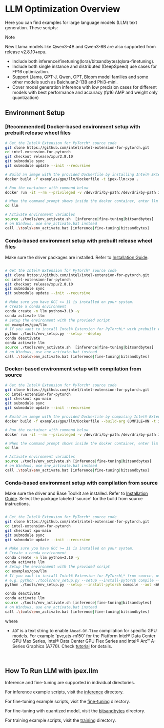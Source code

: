 # LLM Optimization Overview

Here you can find examples for large language models (LLM) text generation. These scripts:

> [!NOTE]
> New Llama models like Qwen3-4B and Qwen3-8B are also supported from release v2.8.10+xpu.

- Include both inference/finetuning(lora)/bitsandbytes(qlora-finetuning).
- Include both single instance and distributed (DeepSpeed) use cases for FP16 optimization.
- Support Llama, GPT-J, Qwen, OPT, Bloom model families and some other models such as Baichuan2-13B and Phi3-mini.
- Cover model generation inference with low precision cases for different models with best performance and accuracy (fp16 AMP and weight only quantization)

## Environment Setup

### [Recommended] Docker-based environment setup with prebuilt release wheel files

```bash
# Get the Intel® Extension for PyTorch* source code
git clone https://github.com/intel/intel-extension-for-pytorch.git
cd intel-extension-for-pytorch
git checkout release/xpu/2.8.10
git submodule sync
git submodule update --init --recursive

# Build an image with the provided Dockerfile by installing Intel® Extension for PyTorch* with prebuilt wheels
docker build -f examples/gpu/llm/Dockerfile -t ipex-llm:xpu .

# Run the container with command below
docker run -it --rm --privileged -v /dev/dri/by-path:/dev/dri/by-path ipex-llm:xpu bash

# When the command prompt shows inside the docker container, enter llm examples directory
cd llm

# Activate environment variables
source ./tools/env_activate.sh  [inference|fine-tuning|bitsandbytes]
# on Windows, use env_activate.bat instead
call .\tools\env_activate.bat [inference|fine-tuning|bitsandbytes]
```
### Conda-based environment setup with prebuilt release wheel files

Make sure the driver packages are installed. Refer to [Installation Guide](https://intel.github.io/intel-extension-for-pytorch/#installation?platform=gpu&version=v2.8.10%2Bxpu&os=linux%2Fwsl2&package=pip).

```bash

# Get the Intel® Extension for PyTorch* source code
git clone https://github.com/intel/intel-extension-for-pytorch.git
cd intel-extension-for-pytorch
git checkout release/xpu/2.8.10
git submodule sync
git submodule update --init --recursive

# Make sure you have GCC >= 11 is installed on your system.
# Create a conda environment
conda create -n llm python=3.10 -y
conda activate llm
# Setup the environment with the provided script
cd examples/gpu/llm
# If you want to install Intel® Extension for PyTorch\* with prebuilt wheels, use the commands below:
python ./tools/env_setup.py --setup --deploy
conda deactivate
conda activate llm
source ./tools/env_activate.sh  [inference|fine-tuning|bitsandbytes]
# on Windows, use env_activate.bat instead
call .\tools\env_activate.bat [inference|fine-tuning|bitsandbytes]
```

### Docker-based environment setup with compilation from source

```bash
# Get the Intel® Extension for PyTorch* source code
git clone https://github.com/intel/intel-extension-for-pytorch.git
cd intel-extension-for-pytorch
git checkout xpu-main
git submodule sync
git submodule update --init --recursive

# Build an image with the provided Dockerfile by compiling Intel® Extension for PyTorch* from source
docker build -f examples/gpu/llm/Dockerfile --build-arg COMPILE=ON -t ipex-llm:xpu .

# Run the container with command below
docker run -it --rm --privileged -v /dev/dri/by-path:/dev/dri/by-path ipex-llm:xpu bash

# When the command prompt shows inside the docker container, enter llm examples directory
cd llm

# Activate environment variables
source ./tools/env_activate.sh [inference|fine-tuning|bitsandbytes]
# on Windows, use env_activate.bat instead
call .\tools\env_activate.bat [inference|fine-tuning|bitsandbytes]
```

### Conda-based environment setup with compilation from source

Make sure the driver and Base Toolkit are installed. Refer to [Installation Guide](https://intel.github.io/intel-extension-for-pytorch/#installation?platform=gpu). Select the package labeled 'source' for the build from source instructions.

```bash

# Get the Intel® Extension for PyTorch* source code
git clone https://github.com/intel/intel-extension-for-pytorch.git
cd intel-extension-for-pytorch
git checkout xpu-main
git submodule sync
git submodule update --init --recursive

# Make sure you have GCC >= 11 is installed on your system.
# Create a conda environment
conda create -n llm python=3.10 -y
conda activate llm
# Setup the environment with the provided script
cd examples/gpu/llm
# If you want to install Intel® Extension for PyTorch\* from source, use the commands below:
# e.g. python ./tools/env_setup.py --setup --install-pytorch compile --aot pvc --oneapi-root-dir /opt/intel/oneapi --deploy
python ./tools/env_setup.py --setup --install-pytorch compile --aot <AOT> --oneapi-root-dir <ONEAPI_ROOT_DIR> --deploy

conda deactivate
conda activate llm
source ./tools/env_activate.sh [inference|fine-tuning|bitsandbytes]
# on Windows, use env_activate.bat instead
call .\tools\env_activate.bat [inference|fine-tuning|bitsandbytes]
```

where <br />
- `AOT` is a text string to enable `Ahead-Of-Time` compilation for specific GPU models. For example 'pvc,ats-m150' for the Platform Intel® Data Center GPU Max Series, Intel® Data Center GPU Flex Series and Intel® Arc™ A-Series Graphics (A770). Check [tutorial](../../../docs/tutorials/technical_details/AOT.md) for details.<br />


<br />

## How To Run LLM with ipex.llm

Inference and fine-tuning are supported in individual directories.

For inference example scripts, visit the [inference](./inference/) directory.

For fine-tuning example scripts, visit the [fine-tuning](./fine-tuning/) directory.

For fine-tuning with quantized model, visit the [bitsandbytes](./bitsandbytes/) directory.

For training example scripts, visit the [training](./training/) directory.

